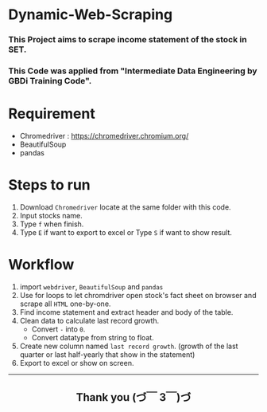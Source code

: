 # Dynamic-Web-Scraping
### This Project aims to scrape income statement of the stock in SET.
### This Code was applied from "Intermediate Data Engineering by GBDi Training Code".

# Requirement
- Chromedriver : https://chromedriver.chromium.org/
- BeautifulSoup
- pandas

# Steps to run
1. Download `Chromedriver` locate at the same folder with this code.
2. Input stocks name.
3. Type `f` when finish.
4. Type `E` if want to export to excel or Type `S` if want to show result.

# Workflow
1. import `webdriver`, `BeautifulSoup` and `pandas`
2. Use for loops to let chromdriver open stock's fact sheet on browser and scrape all `HTML` one-by-one.
3. Find income statement and extract header and body of the table.
4. Clean data to calculate last record growth.
    - Convert `-` into `0`.
    - Convert datatype from string to float.
5. Create new column named `last record growth`. (growth of the last quarter or last half-yearly that show in the statement)
6. Export to excel or show on screen.
---
<h2><div align="center">Thank you (づ￣ 3￣)づ</div></h2>
